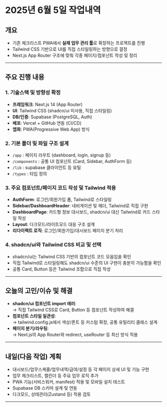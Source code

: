 # 2025년 6월 5일 작업내역

## 개요 

- 기존 체크리스트 PWA에서 **실제 업무 관리 툴**로 확장하는 프로젝트를 진행
- Tailwind CSS 기반으로 UI를 직접 스타일링하는 방향으로 결정
- Next.js App Router 구조에 맞춰 각종 페이지/컴포넌트 작성 및 정리

---

## 주요 진행 내용

### 1. 기술스택 및 방향성 확정
- **프레임워크**: Next.js 14 (App Router)
- **UI**: Tailwind CSS (shadcn/ui 미사용, 직접 스타일링)
- **DB/인증**: Supabase (PostgreSQL, Auth)
- **배포**: Vercel + GitHub 연동 (CI/CD)
- **앱화**: PWA(Progressive Web App) 방식

### 2. 기본 폴더 및 파일 구조 설계
- `/app` : 페이지 라우트 (dashboard, login, signup 등)
- `/components` : 공통 UI 컴포넌트 (Card, Sidebar, AuthForm 등)
- `/lib` : supabase 클라이언트 등 유틸
- `/types` : 타입 정의

### 3. 주요 컴포넌트/페이지 코드 작성 및 Tailwind 적용
- **AuthForm**: 로그인/회원가입 폼, Tailwind로 스타일링
- **Sidebar/DashboardHeader**: 네비게이션 및 헤더, Tailwind로 직접 구현
- **DashboardPage**: 카드형 정보 대시보드, shadcn/ui 대신 Tailwind로 카드 스타일 작성
- **Layout**: 다크모드/라이트모드 대응 구조 설계
- **리다이렉트 로직**: 로그인/회원가입/대시보드 페이지 분기 처리

### 4. shadcn/ui와 Tailwind CSS 비교 및 선택
- shadcn/ui는 Tailwind CSS 기반의 컴포넌트 코드 모음임을 확인
- 직접 Tailwind로 스타일링해도 shadcn/ui 수준의 UI 구현이 충분히 가능함을 확인
- 공통 Card, Button 등은 Tailwind 조합으로 직접 작성

---

## 오늘의 고민/이슈 및 해결

- **shadcn/ui 컴포넌트 import 에러**:  
  → 직접 Tailwind CSS로 Card, Button 등 컴포넌트 작성하여 해결
- **컴포넌트 스타일 일관성**:  
  → tailwind.config.js에서 색상/폰트 등 커스텀 확장, 공통 유틸리티 클래스 설계
- **페이지 분기/라우팅**:  
  → Next.js의 App Router와 redirect, useRouter 등 최신 방식 적용

---

## 내일(다음 작업) 계획

- 대시보드/업무스케줄/업무내역/급여/설정 등 각 페이지 상세 UI 및 기능 구현
- 업무 체크리스트, 캘린더 등 주요 업무 로직 추가
- PWA 기능(서비스워커, manifest) 적용 및 모바일 설치 테스트
- Supabase DB 스키마 설계 및 연동
- 다크모드, 상태관리(Zustand 등) 적용 검토

---
